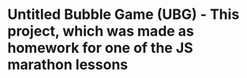 # Untitled Bubble Game (UBG) - This project, which was made as homework for one of the JS marathon lessons